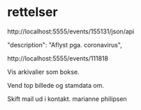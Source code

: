 # rettelser

http://localhost:5555/events/155131/json/api

"description": "Aflyst pga. coronavirus",

http://localhost:5555/events/111818

Vis arkivalier som bokse. 

Vend top billede og stamdata om. 

Skift mail ud i kontakt. marianne philipsen
